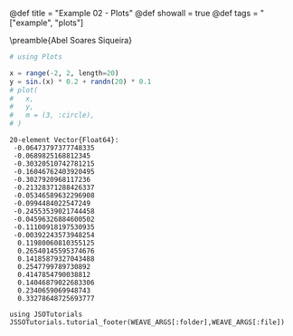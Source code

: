 @def title = "Example 02 - Plots"
@def showall = true
@def tags = "["example", "plots"]

\preamble{Abel Soares Siqueira}

```julia
# using Plots

x = range(-2, 2, length=20)
y = sin.(x) * 0.2 + randn(20) * 0.1
# plot(
#   x,
#   y,
#   m = (3, :circle),
# )
```

```
20-element Vector{Float64}:
 -0.06473797377748335
 -0.0689825168812345
 -0.30320510742781215
 -0.16046762403920495
 -0.3027920968117236
 -0.21328371288426337
 -0.05346589632296908
 -0.0994484022547249
 -0.24553539021744458
 -0.04596326884600502
 -0.11100918197530935
 -0.00392243573948254
  0.11980060810355125
  0.26540145595374676
  0.14185879327043488
  0.2547799789730892
  0.4147854790038812
  0.14046879022683306
  0.2340659069948743
  0.33278648725693777
```





```
using JSOTutorials
JSSOTutorials.tutorial_footer(WEAVE_ARGS[:folder],WEAVE_ARGS[:file])
```
